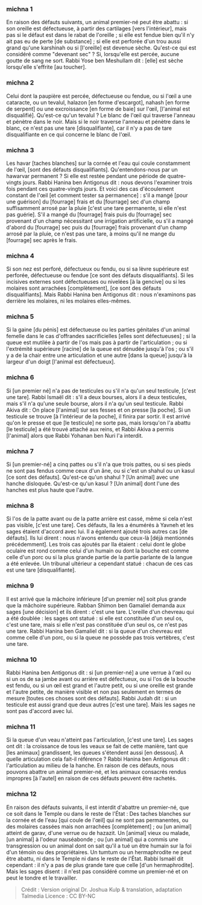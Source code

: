 
### michna 1
En raison des défauts suivants, un animal premier-né peut être abattu : si son oreille est défectueuse, à partir des cartilages [vers l'intérieur], mais pas si le défaut est dans le rabat de l'oreille ; si elle est fendue bien qu'il n'y ait pas eu de perte [de substance] ; si elle est perforée d'un trou aussi grand qu'une karshinah ou si [l'oreille] est devenue sèche. Qu'est-ce qui est considéré comme "devenant sec" ? Si, lorsqu'elle est percée, aucune goutte de sang ne sort. Rabbi Yose ben Meshullam dit : [elle] est sèche lorsqu'elle s'effrite [au toucher].

### michna 2
Celui dont la paupière est percée, défectueuse ou fendue, ou si l'œil a une cataracte, ou un tevalul, halazon [en forme d'escargot], nahash [en forme de serpent] ou une excroissance [en forme de baie] sur l'œil, [l'animal est disqualifié]. Qu'est-ce qu'un tevalul ? Le blanc de l'œil qui traverse l'anneau et pénètre dans le noir. Mais si le noir traverse l'anneau et pénètre dans le blanc, ce n'est pas une tare [disqualifiante], car il n'y a pas de tare disqualifiante en ce qui concerne le blanc de l'œil.

### michna 3
Les havar [taches blanches] sur la cornée et l'eau qui coule constamment de l'œil, [sont des défauts disqualifiants]. Qu'entendons-nous par un hawarvar permanent ? Si elle est restée pendant une période de quatre-vingts jours. Rabbi Hanina ben Antigonus dit : nous devons l'examiner trois fois pendant ces quatre-vingts jours. Et voici des cas d'écoulement constant de l'œil [et comment tester sa permanence] : s'il a mangé [pour une guérison] du [fourrage] frais et du [fourrage] sec d'un champ suffisamment arrosé par la pluie [c'est une tare permanente, si elle n'est pas guérie]. S'il a mangé du [fourrage] frais puis du [fourrage] sec provenant d'un champ nécessitant une irrigation artificielle, ou s'il a mangé d'abord du [fourrage] sec puis du [fourrage] frais provenant d'un champ arrosé par la pluie, ce n'est pas une tare, à moins qu'il ne mange du [fourrage] sec après le frais.

### michna 4
Si son nez est perforé, défectueux ou fendu, ou si sa lèvre supérieure est perforée, défectueuse ou fendue [ce sont des défauts disqualifiants]. Si les incisives externes sont défectueuses ou nivelées [à la gencive] ou si les molaires sont arrachées [complètement], [ce sont des défauts disqualifiants]. Mais Rabbi Hanina ben Antigonus dit : nous n'examinons pas derrière les molaires, ni les molaires elles-mêmes.

### michna 5
Si la gaine [du pénis] est défectueuse ou les parties génitales d'un animal femelle dans le cas d'offrandes sacrificielles [elles sont défectueuses] ; si la queue est mutilée à partir de l'os mais pas à partir de l'articulation ; ou si l'extrémité supérieure [racine] de la queue est dénudée jusqu'à l'os ; ou s'il y a de la chair entre une articulation et une autre [dans la queue] jusqu'à la largeur d'un doigt [l'animal est défectueux].

### michna 6
Si [un premier né] n'a pas de testicules ou s'il n'a qu'un seul testicule, [c'est une tare]. Rabbi Ismaël dit : s'il a deux bourses, alors il a deux testicules, mais s'il n'a qu'une seule bourse, alors il n'a qu'un seul testicule. Rabbi Akiva dit : On place [l'animal] sur ses fesses et on presse [la poche]. Si un testicule se trouve [à l'intérieur de la poche], il finira par sortir. Il est arrivé qu'on le presse et que [le testicule] ne sorte pas, mais lorsqu'on l'a abattu [le testicule] a été trouvé attaché aux reins, et Rabbi Akiva a permis [l'animal] alors que Rabbi Yohanan ben Nuri l'a interdit.

### michna 7
Si [un premier-né] a cinq pattes ou s'il n'a que trois pattes, ou si ses pieds ne sont pas fendus comme ceux d'un âne, ou si c'est un shahul ou un kasul [ce sont des défauts]. Qu'est-ce qu'un shahul ? [Un animal] avec une hanche disloquée. Qu'est-ce qu'un kasul ? [Un animal] dont l'une des hanches est plus haute que l'autre.

### michna 8
Si l'os de la patte avant ou de la patte arrière est cassé, même si cela n'est pas visible, [c'est une tare]. Ces défauts, Ila les a énumérés à Yavneh et les sages étaient d'accord avec lui. Il a également ajouté trois autres cas [de défauts]. Ils lui dirent : nous n'avons entendu que ceux-là [déjà mentionnés précédemment]. Les trois cas ajoutés par Ila étaient : celui dont le globe oculaire est rond comme celui d'un humain ou dont la bouche est comme celle d'un porc ou si la plus grande partie de la partie parlante de la langue a été enlevée. Un tribunal ultérieur a cependant statué : chacun de ces cas est une tare [disqualifiante].

### michna 9
Il est arrivé que la mâchoire inférieure [d'un premier né] soit plus grande que la mâchoire supérieure. Rabban Shimon ben Gamaliel demanda aux sages [une décision] et ils dirent : c'est une tare. L'oreille d'un chevreau qui a été doublée : les sages ont statué : si elle est constituée d'un seul os, c'est une tare, mais si elle n'est pas constituée d'un seul os, ce n'est pas une tare. Rabbi Hanina ben Gamaliel dit : si la queue d'un chevreau est comme celle d'un porc, ou si la queue ne possède pas trois vertèbres, c'est une tare.

### michna 10
Rabbi Hanina ben Antigonus dit : si [un premier-né] a une verrue à l'œil ou si un os de sa jambe avant ou arrière est défectueux, ou si l'os de la bouche est fendu, ou si un œil est grand et l'autre petit, ou si une oreille est grande et l'autre petite, de manière visible et non pas seulement en termes de mesure [toutes ces choses sont des défauts]. Rabbi Judah dit : si un testicule est aussi grand que deux autres [c'est une tare]. Mais les sages ne sont pas d'accord avec lui.

### michna 11
Si la queue d'un veau n'atteint pas l'articulation, [c'est une tare]. Les sages ont dit : la croissance de tous les veaux se fait de cette manière, tant que [les animaux] grandissent, les queues s'étendent aussi [en dessous]. A quelle articulation cela fait-il référence ? Rabbi Hanina ben Antigonus dit : l'articulation au milieu de la hanche. En raison de ces défauts, nous pouvons abattre un animal premier-né, et les animaux consacrés rendus impropres [à l'autel] en raison de ces défauts peuvent être rachetés.

### michna 12
En raison des défauts suivants, il est interdit d'abattre un premier-né, que ce soit dans le Temple ou dans le reste de l'État : Des taches blanches sur la cornée et de l'eau [qui coule de l'œil] qui ne sont pas permanentes, ou des molaires cassées mais non arrachées [complètement] ; ou [un animal] atteint de garav, d'une verrue ou de hazazit. Un [animal] vieux ou malade, [un animal] à l'odeur nauséabonde ; ou [un animal] qui a commis une transgression ou un animal dont on sait qu'il a tué un être humain sur la foi d'un témoin ou des propriétaires. Un tumtum ou un hermaphrodite ne peut être abattu, ni dans le Temple ni dans le reste de l'État. Rabbi Ismaël dit cependant : il n'y a pas de plus grande tare que celle [d'un hermaphrodite]. Mais les sages disent : il n'est pas considéré comme un premier-né et on peut le tondre et le travailler.

>Crédit : Version original Dr. Joshua Kulp & translation, adaptation Talmedia
>Licence : CC BY-NC